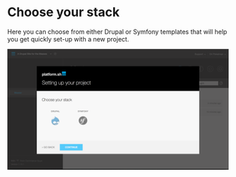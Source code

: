 # Choose your stack

Here you can choose from either Drupal or Symfony templates that will help
you get quickly set-up with a new project.

![Setting Up Your Project Choose Stack](/images/04-setting-up-your-project-choose-stack.png)